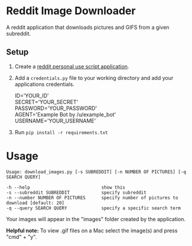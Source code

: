 # Reddit Image Downloader

A reddit application that downloads pictures and GIFS from a given subreddit.

## Setup 
1. Create a [reddit personal use script application](https://www.reddit.com/prefs/apps/).

2. Add a `credentials.py` file to your working directory and add your applications credentials.

    ID='YOUR_ID'  
    SECRET='YOUR_SECRET'  
    PASSWORD='YOUR_PASSWORD'  
    AGENT='Example Bot by /u/example_bot'  
    USERNAME='YOUR_USERNAME'  

3. Run `pip install -r requirements.txt`

# Usage


	Usage: download_images.py [-s SUBREDDIT] [-n NUMBER OF PICTURES] [-q SEARCH QUERY]

	-h --help                           show this
	-s --subreddit SUBREDDIT            specify subreddit
	-n --number NUMBER OF PICTURES      specify number of pictures to download [default: 20]
	-q --query SEARCH QUERY             specify a specific search term


Your images will appear in the "images" folder created by the application.

__Helpful note:__ To view .gif files on a Mac select the image(s) and press "cmd" + "y".


